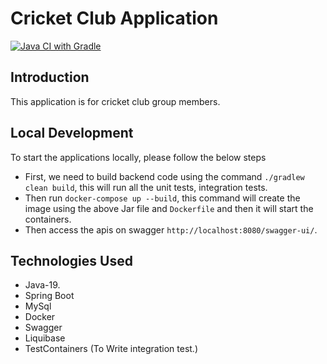 # Cricket Club Application
[![Java CI with Gradle](https://github.com/grijeshsaini/cricket-club/actions/workflows/gradle.yml/badge.svg)](https://github.com/grijeshsaini/cricket-club/actions/workflows/gradle.yml)

## Introduction
 This application is for cricket club group members.
 
## Local Development
To start the applications locally, please follow the below steps

- First, we need to build backend code using the command `./gradlew clean build`, this will run all the unit tests, integration tests.
- Then run `docker-compose up --build`, this command will create the image using the above Jar file and `Dockerfile` and then it will start the containers.
- Then access the apis on swagger `http://localhost:8080/swagger-ui/`.

## Technologies Used

- Java-19.
- Spring Boot
- MySql
- Docker
- Swagger
- Liquibase
- TestContainers (To Write integration test.)
